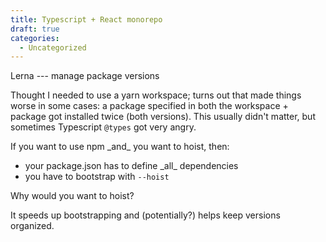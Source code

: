 ```yaml
---
title: Typescript + React monorepo
draft: true
categories:
  - Uncategorized
---
```


Lerna --- manage package versions

Thought I needed to use a yarn workspace; turns out that made things worse in some cases: a package specified in both the workspace + package got installed twice (both versions). This usually didn't matter, but sometimes Typescript `@types` got very angry.

If you want to use npm \_and\_ you want to hoist, then:

- your package.json has to define \_all\_ dependencies
- you have to bootstrap with `--hoist`

Why would you want to hoist?

It speeds up bootstrapping and (potentially?) helps keep versions organized.
